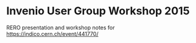 # Invenio User Group Workshop 2015

RERO presentation and workshop notes for <https://indico.cern.ch/event/441770/>

